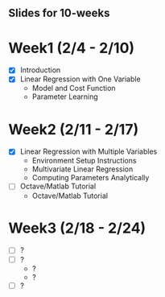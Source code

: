 ## Slides for 10-weeks

# Week1 (2/4 - 2/10)
  - [x] Introduction
  - [x] Linear Regression with One Variable
    - Model and Cost Function
    - Parameter Learning

# Week2 (2/11 - 2/17)
  - [x] Linear Regression with Multiple Variables
    - Environment Setup Instructions
    - Multivariate Linear Regression
    - Computing Parameters Analytically
  - [ ] Octave/Matlab Tutorial
    - Octave/Matlab Tutorial

# Week3 (2/18 - 2/24)
  - [ ] ?
  - [ ] ?
    - ?
    - ?
  - [ ] ?
